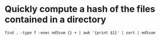 # Quickly compute a hash of the files contained in a directory

    find . -type f -exec md5sum {} + | awk '{print $1}' | sort | md5sum
